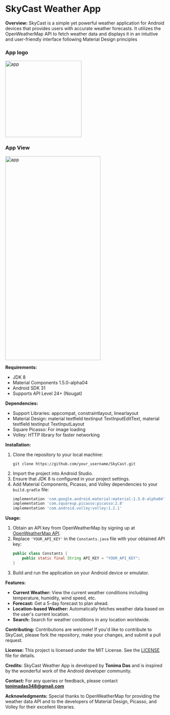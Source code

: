 <h1>SkyCast Weather App</h1>

**Overview:**
SkyCast is a simple yet powerful weather application for Android devices that provides users with accurate weather forecasts. It utilizes the OpenWeatherMap API to fetch weather data and displays it in an intuitive and user-friendly interface following Material Design principles

<h3>App logo</h3>
<img src="https://github.com/tonima26122004/SkyCast/assets/113163028/9eff9086-464a-4367-af4f-55f92eaf7ce8" alt="app" width="240" height="240">
<h3>App View</h3>
<img src="https://github.com/tonima26122004/SkyCast/assets/113163028/9e90d049-6d53-4673-aee7-f217eddc1227" alt="app" width="300" height="640">




**Requirements:**
- JDK 8
- Material Components 1.5.0-alpha04
- Android SDK 31
- Supports API Level 24+ (Nougat)

**Dependencies:**
- Support Libraries: appcompat, constraintlayout, linearlayout
- Material Design: material textfield textinput TextInputEditText, material textfield textinput TextInputLayout
- Square Picasso: For image loading
- Volley: HTTP library for faster networking

**Installation:**
1. Clone the repository to your local machine:
   ```
   git clone https://github.com/your_username/SkyCast.git
   ```
2. Import the project into Android Studio.
3. Ensure that JDK 8 is configured in your project settings.
4. Add Material Components, Picasso, and Volley dependencies to your `build.gradle` file:
   ```gradle
   implementation 'com.google.android.material:material:1.5.0-alpha04'
   implementation 'com.squareup.picasso:picasso:2.8'
   implementation 'com.android.volley:volley:1.2.1'
   ```

**Usage:**
1. Obtain an API key from OpenWeatherMap by signing up at [OpenWeatherMap API](https://openweathermap.org/api).
2. Replace `'YOUR_API_KEY'` in the `Constants.java` file with your obtained API key:
   ```java
   public class Constants {
       public static final String API_KEY = "YOUR_API_KEY";
   }
   ```
3. Build and run the application on your Android device or emulator.

**Features:**
- **Current Weather:** View the current weather conditions including temperature, humidity, wind speed, etc.
- **Forecast:** Get a 5-day forecast to plan ahead.
- **Location-based Weather:** Automatically fetches weather data based on the user's current location.
- **Search:** Search for weather conditions in any location worldwide.

**Contributing:**
Contributions are welcome! If you'd like to contribute to SkyCast, please fork the repository, make your changes, and submit a pull request.

**License:**
This project is licensed under the MIT License. See the [LICENSE](LICENSE) file for details.

**Credits:**
SkyCast Weather App is developed by **Tonima Das** and is inspired by the wonderful work of the Android developer community.

**Contact:**
For any queries or feedback, please contact **tonimadas348@gmail.com**

**Acknowledgments:**
Special thanks to OpenWeatherMap for providing the weather data API and to the developers of Material Design, Picasso, and Volley for their excellent libraries.
